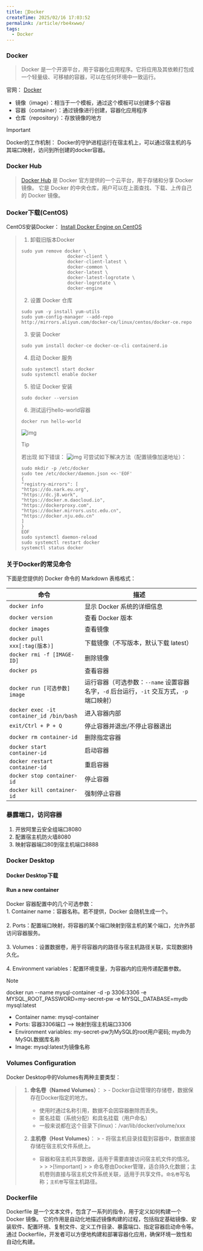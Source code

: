 ```yaml
---
title: 🐳Docker
createTime: 2025/02/16 17:03:52
permalink: /article/rbe4xwwo/
tags:
  - Docker
---
```

### Docker
>Docker 是一个开源平台，用于容器化应用程序。它将应用及其依赖打包成一个轻量级、可移植的容器，可以在任何环境中一致运行。

官网： [Docker](https://docs.docker.com)

- 镜像（image）：相当于一个模板，通过这个模板可以创建多个容器
- 容器（container）：通过镜像进行创建，容器化应用程序
- 仓库（repository）：存放镜像的地方

>[!important]
> Docker的工作机制：
> Docker的守护进程运行在宿主机上，可以通过宿主机的与其端口映射，访问到所创建的docker容器。
### Docker Hub
>[Docker Hub](https://hub.docker.com/) 是 Docker 官方提供的一个云平台，用于存储和分享 Docker 镜像。
> 它是 Docker 的中央仓库，用户可以在上面查找、下载、上传自己的 Docker 镜像。

### Docker下载(CentOS)
CentOS安装Docker： [Install Docker Engine on CentOS](https://docs.docker.com/engine/install/centos/)

>1. 卸载旧版本Docker
>```shell
>sudo yum remove docker \
>                  docker-client \
>                  docker-client-latest \
>                  docker-common \
>                  docker-latest \
>                  docker-latest-logrotate \
>                  docker-logrotate \
>                  docker-engine
>```
>
>2. 设置 Docker 仓库
>```shell
>sudo yum -y install yum-utils
>sudo yum-config-manager --add-repo http://mirrors.aliyun.com/docker-ce/linux/centos/docker-ce.repo
>```
>
>3. 安装 Docker
>```shell
>sudo yum install docker-ce docker-ce-cli containerd.io
>```
>
>4. 启动 Docker 服务
>```shell
>sudo systemctl start docker
>sudo systemctl enable docker
>```
>
>5. 验证 Docker 安装
>```shell
>sudo docker --version
>```
>
>6. 测试运行hello-world容器
>```shell
>docker run hello-world
>``` 
>![img](https://cdn.jsdelivr.net/gh/Pai3141/PictureBed@main/img/docker-e2.jpg)
> >[!tip]
> >若出现 如下错误：
> ![img](https://cdn.jsdelivr.net/gh/Pai3141/PictureBed@main/img/docker-e1.jpg)
> >可尝试如下解决方法（配置镜像加速地址）：
> > ```shell
> >sudo mkdir -p /etc/docker
> >sudo tee /etc/docker/daemon.json <<-'EOF'
> >{
> >"registry-mirrors": [
> >"https://do.nark.eu.org",
> >"https://dc.j8.work",
> >"https://docker.m.daocloud.io",
> >"https://dockerproxy.com",
> >"https://docker.mirrors.ustc.edu.cn",
> >"https://docker.nju.edu.cn"
> >]
> >}
> >EOF
> >sudo systemctl daemon-reload
> >sudo systemctl restart docker
> >systemctl status docker
> >```

### 关于Docker的常见命令
下面是您提供的 Docker 命令的 Markdown 表格格式：

| 命令                                     | 描述                                                        |
|----------------------------------------|-----------------------------------------------------------|
| `docker info`                          | 显示 Docker 系统的详细信息                                         |
| `docker version`                       | 查看 Docker 版本                                              |
| `docker images`                        | 查看镜像                                                      |
| `docker pull xxx[:tag(版本)]`            | 下载镜像（不写版本，默认下载 latest）                                    |
| `docker rmi -f [IMAGE-ID]`             | 删除镜像                                                      |
| `docker ps`                            | 查看容器                                                      |
| `docker run [可选参数] image`              | 运行容器（可选参数：`--name` 设置容器名字，`-d` 后台运行，`-it` 交互方式，`-p` 端口映射） |
| `docker exec -it container_id /bin/bash` | 进入容器内部                                                    |
| `exit/Ctrl + P + Q`                    | 停止容器并退出/不停止容器退出                                           |
| `docker rm container-id`               | 删除指定容器                                                    |
| `docker start container-id`            | 启动容器                                                      |
| `docker restart container-id`          | 重启容器                                                      |
| `docker stop container-id`             | 停止容器                                                      |
| `docker kill container-id`             | 强制停止容器                                                    |

### 暴露端口，访问容器
1. 开放阿里云安全组端口8080
2. 配置宿主机防火墙8080
3. 映射容器端口80到宿主机端口8888


### Docker Desktop
#### Docker Desktop下载
<CardGrid>  
    <LinkCard icon="skill-icons:docker" title="Docker Desktop" href="https://www.docker.com/get-started/"></LinkCard>
</CardGrid>

#### Run a new container
<CardGrid>
    <ImageCard
    image="https://cdn.jsdelivr.net/gh/Pai3141/PictureBed@main/img/docker-options.png"
    width = 120%
    title="Options"/>
    <div>Docker 容器配置中的几个可选参数：<br>
    1. Container name：容器名称。若不提供，Docker 会随机生成一个。<br><br>
    2. Ports：配置端口映射，将容器的某个端口映射到宿主机的某个端口，允许外部访问容器服务。<br><br>
    3. Volumes：设置数据卷，用于将容器内的路径与宿主机路径关联，实现数据持久化。<br><br>
    4. Environment variables：配置环境变量，为容器内的应用传递配置参数。</div>
</CardGrid>

>[!note]
>docker run --name mysql-container -d -p 3306:3306 -e MYSQL_ROOT_PASSWORD=my-secret-pw -e MYSQL_DATABASE=mydb mysql:latest
> - Container name: mysql-container
> - Ports: 容器3306端口 --> 映射到宿主机端口3306
> - Environment variables: my-secret-pw为MySQL的root用户密码; mydb为MySQL数据库名称
> - Image: mysql:latest为镜像名称

### Volumes Configuration
Docker Desktop中的Volumes有两种主要类型：
>1. **命名卷（Named Volumes）**：
    >    - Docker自动管理的存储卷，数据保存在Docker指定的地方。
>    - 使用时通过名称引用，数据不会因容器删除而丢失。
>    - 匿名挂载（系统分配）和具名挂载（用户命名）
>    - 一般来说都在这个目录下(linux)：/var/lib/docker/volume/xxx
>
>2. **主机卷（Host Volumes）**：
    >    - 将宿主机目录挂载到容器中，数据直接存储在宿主机文件系统上。
>    - 容器和宿主机共享数据，适用于需要直接访问宿主机文件的情况。
    >
    >   >[!important]
    >    > 命名卷由Docker管理，适合持久化数据；主机卷则直接与宿主机文件系统关联，适用于共享文件。`命名卷`写名称；`主机卷`写宿主机路径。

### Dockerfile
Dockerfile 是一个文本文件，包含了一系列的指令，用于定义如何构建一个 Docker 镜像。
它的作用是自动化地描述镜像构建的过程，包括指定基础镜像、安装软件、配置环境、复制文件、定义工作目录、暴露端口、指定容器启动命令等。
通过 Dockerfile，开发者可以方便地构建和部署容器化应用，确保环境一致性和自动化构建。